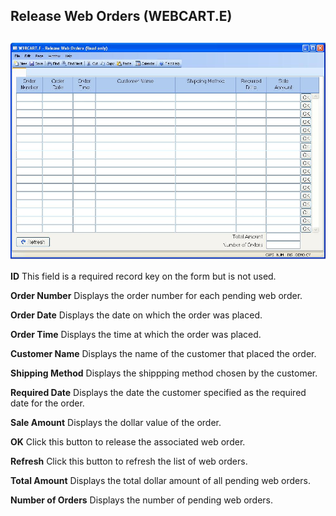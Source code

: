 ##  Release Web Orders (WEBCART.E)

<PageHeader />

##

![](./WEBCART-E-1.jpg)

**ID** This field is a required record key on the form but is not used.  
  
**Order Number** Displays the order number for each pending web order.  
  
**Order Date** Displays the date on which the order was placed.  
  
**Order Time** Displays the time at which the order was placed.  
  
**Customer Name** Displays the name of the customer that placed the order.  
  
**Shipping Method** Displays the shippping method chosen by the customer.  
  
**Required Date** Displays the date the customer specified as the required
date for the order.  
  
**Sale Amount** Displays the dollar value of the order.  
  
**OK** Click this button to release the associated web order.  
  
**Refresh** Click this button to refresh the list of web orders.  
  
**Total Amount** Displays the total dollar amount of all pending web orders.  
  
**Number of Orders** Displays the number of pending web orders.  
  
  
<badge text= "Version 8.10.57" vertical="middle" />

<PageFooter />